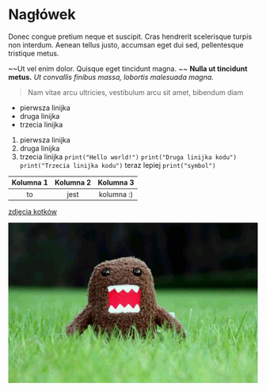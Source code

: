 # Nagłówek
Donec congue pretium neque et suscipit.
Cras hendrerit scelerisque turpis non interdum.
Aenean tellus justo, accumsan eget dui sed, pellentesque tristique metus.

~~Ut vel enim dolor. Quisque eget tincidunt magna. ~~
**Nulla ut tincidunt metus.**
*Ut convallis finibus massa, lobortis malesuada magna.*
>Nam vitae arcu ultricies, vestibulum arcu sit amet, bibendum diam

- pierwsza linijka
- druga linijka
- trzecia linijka

1.  pierwsza linijka
2. druga linijka
3. trzecia linijka
`print("Hello world!")`
`print("Druga linijka kodu")`
`print("Trzecia linijka kodu")`
teraz lepiej `print("symbol")`



| Kolumna 1 | Kolumna 2 | Kolumna 3 |  
| :---: | :---: | :---: |  
| to | jest| kolumna :)

[zdjęcia kotków](https://pixabay.com/images/search/kitten/)



![](https://raw.githubusercontent.com/IgorKalabun/zadanieMarkdown/main/850ca7d90566b9ed82c60d9d50771230.jpg)
